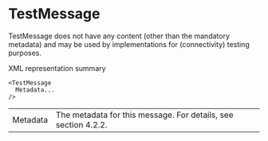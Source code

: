# TestMessage

TestMessage does not have any content (other than the mandatory metadata) and may be used by implementations for (connectivity) testing purposes.

XML representation summary

```
<TestMessage
  Metadata...
/>
```

|          |                                                                |
|----------|----------------------------------------------------------------|
| Metadata | The metadata for this message. For details, see section 4.2.2. |
